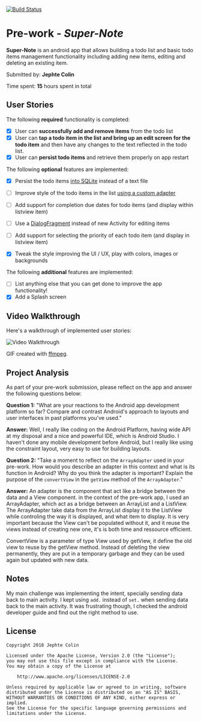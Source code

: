 [![Build Status](https://travis-ci.org/Draketheb4dass/Super-Note.svg?branch=master)](https://travis-ci.org/Draketheb4dass/Super-Note)

# Pre-work - *Super-Note*

**Super-Note** is an android app that allows building a todo list and basic todo items management functionality including adding new items, editing and deleting an existing item.

Submitted by: **Jephte Colin**

Time spent: **15** hours spent in total

## User Stories

The following **required** functionality is completed:

* [x] User can **successfully add and remove items** from the todo list
* [x] User can **tap a todo item in the list and bring up an edit screen for the todo item** and then have any changes to the text reflected in the todo list.
* [x] User can **persist todo items** and retrieve them properly on app restart

The following **optional** features are implemented:

* [x] Persist the todo items [into SQLite](http://guides.codepath.com/android/Persisting-Data-to-the-Device#sqlite) instead of a text file
* [ ] Improve style of the todo items in the list [using a custom adapter](http://guides.codepath.com/android/Using-an-ArrayAdapter-with-ListView)
* [ ] Add support for completion due dates for todo items (and display within listview item)
* [ ] Use a [DialogFragment](http://guides.codepath.com/android/Using-DialogFragment) instead of new Activity for editing items
* [ ] Add support for selecting the priority of each todo item (and display in listview item)
* [x] Tweak the style improving the UI / UX, play with colors, images or backgrounds


The following **additional** features are implemented:

* [ ] List anything else that you can get done to improve the app functionality!
* [x] Add a Splash screen

## Video Walkthrough

Here's a walkthrough of implemented user stories:

<img src='https://imgur.com/DEtUwDx.gif' title='Video Walkthrough' width='' alt='Video Walkthrough' />


GIF created with [ffmpeg](https://www.ffmpeg.org).

## Project Analysis

As part of your pre-work submission, please reflect on the app and answer the following questions below:

**Question 1:** "What are your reactions to the Android app development platform so far? Compare and contrast Android's approach to layouts and user interfaces in past platforms you've used."

**Answer:** Well, I really like coding on the Android Platform, having wide API at my disposal and a nice and powerful IDE, which is Android Studio. I haven't done any mobile development before Android, but I really like using the constraint layout, very easy to use for building layouts.

**Question 2:** "Take a moment to reflect on the `ArrayAdapter` used in your pre-work. How would you describe an adapter in this context and what is its function in Android? Why do you think the adapter is important? Explain the purpose of the `convertView` in the `getView` method of the `ArrayAdapter`."

**Answer:** An adapter is the component that act like a bridge between the data and a View component. in the context of the pre-work app, I used an ArrayAdapter, which act as a bridge between an ArrayList and a ListView. The ArrayAdapter take data from the ArrayList display it to the ListView while controling the way it is displayed, and what item to display. It is very important because the View can't be populated without it, and it reuse the views instead of creating new one, it's is both time and ressource efficient.

ConvertView is a parameter of type View used by getView, it define the old view to reuse by the getView method. Instead of deleting the view permanently, they are put in a temporary garbage and they can be used again but updated with new data.

## Notes

My main challenge was implementing the intent, specially sending data back to main activity. I kept using `add.` instead of `set.` when sending data back to the main activity. It was frustrating though, I checked the android developer guide and find out the right method to use.

## License

    Copyright 2018 Jephte Colin

    Licensed under the Apache License, Version 2.0 (the "License");
    you may not use this file except in compliance with the License.
    You may obtain a copy of the License at

        http://www.apache.org/licenses/LICENSE-2.0

    Unless required by applicable law or agreed to in writing, software
    distributed under the License is distributed on an "AS IS" BASIS,
    WITHOUT WARRANTIES OR CONDITIONS OF ANY KIND, either express or implied.
    See the License for the specific language governing permissions and
    limitations under the License.
